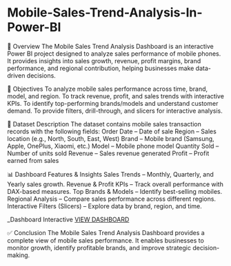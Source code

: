 # Mobile-Sales-Trend-Analysis-In-Power-BI

📌 Overview
The Mobile Sales Trend Analysis Dashboard is an interactive Power BI project designed to analyze sales performance of mobile phones. It provides insights into sales growth, revenue, profit margins, brand performance, and regional contribution, helping businesses make data-driven decisions.

🎯 Objectives
To analyze mobile sales performance across time, brand, model, and region.
To track revenue, profit, and sales trends with interactive KPIs.
To identify top-performing brands/models and understand customer demand.
To provide filters, drill-through, and slicers for interactive analysis.

📂 Dataset Description
The dataset contains mobile sales transaction records with the following fields:
Order Date – Date of sale
Region – Sales location (e.g., North, South, East, West)
Brand – Mobile brand (Samsung, Apple, OnePlus, Xiaomi, etc.)
Model – Mobile phone model
Quantity Sold – Number of units sold
Revenue – Sales revenue generated
Profit – Profit earned from sales

📊 Dashboard Features & Insights
Sales Trends – Monthly, Quarterly, and Yearly sales growth.
Revenue & Profit KPIs – Track overall performance with DAX-based measures.
Top Brands & Models – Identify best-selling mobiles.
Regional Analysis – Compare sales performance across different regions.
Interactive Filters (Slicers) – Explore data by brand, region, and time.

 _Dashboard Interactive <a href= "https://github.com/Rachana149/Mobile-Sales-Trend-Analysis-In-Power-BI/blob/main/Power%20Bi%20dashboard.png"> VIEW DASHBOARD</a>

 




✅ Conclusion
The Mobile Sales Trend Analysis Dashboard provides a complete view of mobile sales performance. It enables businesses to monitor growth, identify profitable brands, and improve strategic decision-making.

